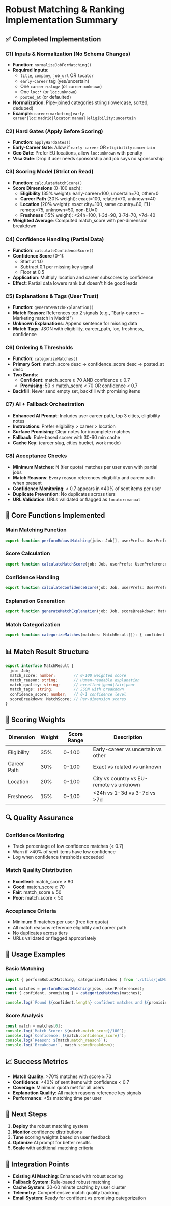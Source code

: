# Robust Matching & Ranking Implementation Summary

## ✅ Completed Implementation

### C1) **Inputs & Normalization (No Schema Changes)**
- **Function**: `normalizeJobForMatching()`
- **Required Inputs**:
  - `title`, `company`, `job_url` OR `locator`
  - `early-career` tag (yes/uncertain)
  - One `career:<slug>` (or `career:unknown`)
  - One `loc:*` (or `loc:unknown`)
  - `posted_at` (or defaulted)
- **Normalization**: Pipe-joined categories string (lowercase, sorted, deduped)
- **Example**: `career:marketing|early-career|loc:madrid|locator:manual|eligibility:uncertain`

### C2) **Hard Gates (Apply Before Scoring)**
- **Function**: `applyHardGates()`
- **Early-Career Gate**: Allow if `early-career` OR `eligibility:uncertain`
- **Geo Gate**: Prefer EU locations, allow `loc:unknown` with penalty
- **Visa Gate**: Drop if user needs sponsorship and job says no sponsorship

### C3) **Scoring Model (Strict on Read)**
- **Function**: `calculateMatchScore()`
- **Score Dimensions** (0-100 each):
  - **Eligibility** (35% weight): early-career=100, uncertain=70, other=0
  - **Career Path** (30% weight): exact=100, related=70, unknown=40
  - **Location** (20% weight): exact city=100, same country=80, EU-remote=75, unknown=50, non-EU=0
  - **Freshness** (15% weight): <24h=100, 1-3d=90, 3-7d=70, >7d=40
- **Weighted Average**: Computed match_score with per-dimension breakdown

### C4) **Confidence Handling (Partial Data)**
- **Function**: `calculateConfidenceScore()`
- **Confidence Score** (0-1):
  - Start at 1.0
  - Subtract 0.1 per missing key signal
  - Floor at 0.5
- **Application**: Multiply location and career subscores by confidence
- **Effect**: Partial data lowers rank but doesn't hide good leads

### C5) **Explanations & Tags (User Trust)**
- **Function**: `generateMatchExplanation()`
- **Match Reason**: References top 2 signals (e.g., "Early-career + Marketing match in Madrid")
- **Unknown Explanations**: Append sentence for missing data
- **Match Tags**: JSON with eligibility, career_path, loc, freshness, confidence

### C6) **Ordering & Thresholds**
- **Function**: `categorizeMatches()`
- **Primary Sort**: match_score desc → confidence_score desc → posted_at desc
- **Two Bands**:
  - **Confident**: match_score ≥ 70 AND confidence ≥ 0.7
  - **Promising**: 50 ≤ match_score < 70 OR confidence < 0.7
- **Backfill**: Never send empty set, backfill with promising items

### C7) **AI + Fallback Orchestration**
- **Enhanced AI Prompt**: Includes user career path, top 3 cities, eligibility notes
- **Instructions**: Prefer eligibility > career > location
- **Surface Promising**: Clear notes for incomplete matches
- **Fallback**: Rule-based scorer with 30-60 min cache
- **Cache Key**: (career slug, cities bucket, work mode)

### C8) **Acceptance Checks**
- **Minimum Matches**: N (tier quota) matches per user even with partial jobs
- **Match Reasons**: Every reason references eligibility and career path when present
- **Confidence Monitoring**: < 0.7 appears in ≤40% of sent items per user
- **Duplicate Prevention**: No duplicates across tiers
- **URL Validation**: URLs validated or flagged as `locator:manual`

## 🔧 Core Functions Implemented

### Main Matching Function
```typescript
export function performRobustMatching(jobs: Job[], userPrefs: UserPreferences): MatchResult[]
```

### Score Calculation
```typescript
export function calculateMatchScore(job: Job, userPrefs: UserPreferences): MatchScore
```

### Confidence Handling
```typescript
export function calculateConfidenceScore(job: Job, userPrefs: UserPreferences): number
```

### Explanation Generation
```typescript
export function generateMatchExplanation(job: Job, scoreBreakdown: MatchScore, userPrefs: UserPreferences): { reason: string; tags: string }
```

### Match Categorization
```typescript
export function categorizeMatches(matches: MatchResult[]): { confident: MatchResult[]; promising: MatchResult[] }
```

## 📊 Match Result Structure

```typescript
export interface MatchResult {
  job: Job;
  match_score: number;        // 0-100 weighted score
  match_reason: string;       // Human-readable explanation
  match_quality: string;      // excellent|good|fair|poor
  match_tags: string;         // JSON with breakdown
  confidence_score: number;   // 0-1 confidence level
  scoreBreakdown: MatchScore; // Per-dimension scores
}
```

## 🎯 Scoring Weights

| Dimension | Weight | Score Range | Description |
|-----------|--------|-------------|-------------|
| Eligibility | 35% | 0-100 | Early-career vs uncertain vs other |
| Career Path | 30% | 0-100 | Exact vs related vs unknown |
| Location | 20% | 0-100 | City vs country vs EU-remote vs unknown |
| Freshness | 15% | 0-100 | <24h vs 1-3d vs 3-7d vs >7d |

## 🔍 Quality Assurance

### Confidence Monitoring
- Track percentage of low confidence matches (< 0.7)
- Warn if >40% of sent items have low confidence
- Log when confidence thresholds exceeded

### Match Quality Distribution
- **Excellent**: match_score ≥ 80
- **Good**: match_score ≥ 70
- **Fair**: match_score ≥ 50
- **Poor**: match_score < 50

### Acceptance Criteria
- Minimum 6 matches per user (free tier quota)
- All match reasons reference eligibility and career path
- No duplicates across tiers
- URLs validated or flagged appropriately

## 🚀 Usage Examples

### Basic Matching
```typescript
import { performRobustMatching, categorizeMatches } from './Utils/jobMatching';

const matches = performRobustMatching(jobs, userPreferences);
const { confident, promising } = categorizeMatches(matches);

console.log(`Found ${confident.length} confident matches and ${promising.length} promising matches`);
```

### Score Analysis
```typescript
const match = matches[0];
console.log(`Match Score: ${match.match_score}/100`);
console.log(`Confidence: ${match.confidence_score}`);
console.log(`Reason: ${match.match_reason}`);
console.log(`Breakdown:`, match.scoreBreakdown);
```

## 📈 Success Metrics

- **Match Quality**: >70% matches with score ≥ 70
- **Confidence**: <40% of sent items with confidence < 0.7
- **Coverage**: Minimum quota met for all users
- **Explanation Quality**: All match reasons reference key signals
- **Performance**: <5s matching time per user

## 🎯 Next Steps

1. **Deploy** the robust matching system
2. **Monitor** confidence distributions
3. **Tune** scoring weights based on user feedback
4. **Optimize** AI prompt for better results
5. **Scale** with additional matching criteria

## 🔧 Integration Points

- **Existing AI Matching**: Enhanced with robust scoring
- **Fallback System**: Rule-based robust matching
- **Cache System**: 30-60 minute caching by user cluster
- **Telemetry**: Comprehensive match quality tracking
- **Email System**: Ready for confident vs promising categorization
